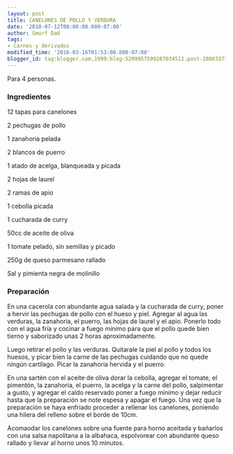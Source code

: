 ```yaml
---
layout: post
title: CANELONES DE POLLO Y VERDURA
date: '2010-07-12T08:00:00.000-07:00'
author: Smurf Dad
tags:
- Carnes y derivados
modified_time: '2016-03-16T01:53:00.808-07:00'
blogger_id: tag:blogger.com,1999:blog-5299957599287034512.post-2806337337997045771
---
```


Para 4 personas.

<h3>Ingredientes</h3>

12 tapas para canelones

2 pechugas de pollo

1 zanahoria pelada

2 blancos de puerro

1 atado de acelga, blanqueada y picada

2 hojas de laurel

2 ramas de apio

1 cebolla picada

1 cucharada de curry

50cc de aceite de oliva

1 tomate pelado, sin semillas y picado

250g de queso parmesano rallado

Sal y pimienta negra de molinillo

<h3>Preparación</h3>

En una cacerola con abundante agua salada y la cucharada de curry, poner a hervir las pechugas de pollo con el hueso y piel. Agregar al agua las verduras, la zanahoria, el puerro, las hojas de laurel y el apio. Ponerlo todo con el agua fría y cocinar a fuego mínimo para que el pollo quede bien tierno y saborizado unas 2 horas aproximadamente.

Luego retirar el pollo y las verduras. Quitarale la piel al pollo y todos los huesos, y picar bien la carne de las pechugas cuidando que no quede ningún cartílago. Picar la zanahoria hervida y el puerro.

En una sartén con el aceite de oliva dorar la cebolla, agregar el tomate, el pimentón, la zanahoria, el puerro, la acelga y la carne del pollo, salpimentar a gusto, y agregar el caldo reservado poner a fuego mínimo y dejar reducir hasta que la preparación se note espesa y apagar el fuego. Una vez que la preparación se haya enfriado proceder a rellenar los canelones, poniendo una hilera del relleno sobre el borde de 10cm.

Acomaodar los canelones sobre una fuente para horno aceitada y bañarlos con una salsa napolitana a la albahaca, espolvorear con abundante queso rallado y llevar al horno unos 10 minutos.

